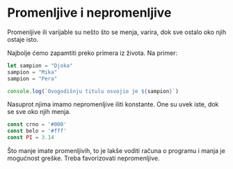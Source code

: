 # Promenljive i nepromenljive

Promenljive ili varijable su nešto što se menja, varira, dok sve ostalo oko njih ostaje isto.

Najbolje ćemo zapamtiti preko primera iz života. Na primer:

```js
let sampion = "Djoka"
sampion = "Mika"
sampion = "Pera"

console.log(`Ovogodišnju titulu osvojio je ${sampion}`)
```

Nasuprot njima imamo nepromenljive iliti konstante. One su uvek iste, dok se sve oko njih menja.

```js
const crno = '#000'
const belo = '#fff'
const PI = 3.14
```

Što manje imate promenljivih, to je lakše voditi računa o programu i manja je mogućnost greške. Treba favorizovati nepromenljive.
